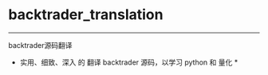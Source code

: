# backtrader_translation 
-----
 backtrader源码翻译  
 
 * 实用、细致、深入 的 翻译 backtrader 源码，以学习 python 和 量化 *
